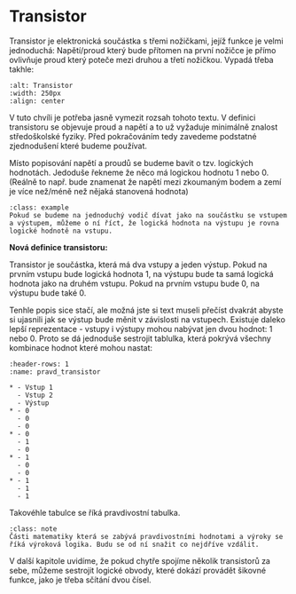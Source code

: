 # Transistor

Transistor je elektronická součástka s třemi nožičkami, jejíž funkce je velmi jednoduchá: Napětí/proud který bude přítomen na první nožičce je přímo ovlivňuje proud který poteče mezi druhou a třetí nožičkou. Vypadá třeba takhle:

```{image} ./res/transistor.png 
:alt: Transistor
:width: 250px
:align: center
```


V tuto chvíli je potřeba jasně vymezit rozsah tohoto textu. V definici transistoru se objevuje proud a napětí a to už vyžaduje minimálně znalost středoškolské fyziky. Před pokračováním tedy zavedeme podstatné zjednodušení které budeme používat. 

Místo popisování napětí a proudů se budeme bavit o tzv. logických hodnotách. Jedoduše řekneme že něco má logickou hodnotu 1 nebo 0. (Reálně to např. bude znamenat že napětí mezi zkoumaným bodem a zemí je více než/méně než nějaká stanovená hodnota)

`````{admonition} Příklad 
:class: example 
Pokud se budeme na jednoduchý vodič dívat jako na součástku se vstupem a výstupem, můžeme o ní říct, že logická hodnota na výstupu je rovna logické hodnotě na vstupu. 
`````

**Nová definice transistoru:**

Transistor je součástka, která má dva vstupy a jeden výstup. Pokud na prvním vstupu bude logická hodnota 1, na výstupu bude ta samá logická hodnota jako na druhém vstupu. Pokud na prvním vstupu bude 0, na výstupu bude také 0.

Tenhle popis sice stačí, ale možná jste si text museli přečíst dvakrát abyste si ujasnili jak se výstup bude měnit v závislosti na vstupech. Existuje daleko lepší reprezentace - vstupy i výstupy mohou nabývat jen dvou hodnot: 1 nebo 0. Proto se dá jednoduše sestrojit tablulka, která pokrývá všechny kombinace hodnot které mohou nastat:

```{list-table} Pravdivostní tabulka transistoru
:header-rows: 1
:name: pravd_transistor 

* - Vstup 1 
  - Vstup 2
  - Výstup 
* - 0
  - 0
  - 0
* - 0
  - 1
  - 0
* - 1
  - 0
  - 0
* - 1
  - 1
  - 1
```

Takovéhle tabulce se říká pravdivostní tabulka.


`````{admonition} Poznámka 
:class: note 
Části matematiky která se zabývá pravdivostními hodnotami a výroky se říká výroková logika. Budu se od ní snažit co nejdříve vzdálit. 
`````

V další kapitole uvidíme, že pokud chytře spojíme několik transistorů za sebe, můžeme sestrojit logické obvody, které dokází provádět šikovné funkce, jako je třeba sčítání dvou čísel.